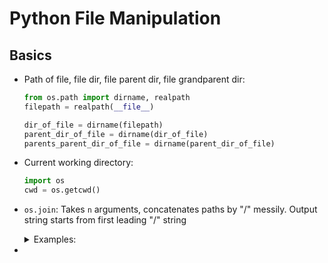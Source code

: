 # Python File Manipulation 

## Basics

- Path of file, file dir, file parent dir, file grandparent dir:
  ```python
  from os.path import dirname, realpath
  filepath = realpath(__file__)

  dir_of_file = dirname(filepath)
  parent_dir_of_file = dirname(dir_of_file)
  parents_parent_dir_of_file = dirname(parent_dir_of_file)
  ```
- Current working directory: 
  ```python
  import os 
  cwd = os.getcwd()
  ```
- `os.join`:
  Takes `n` arguments, concatenates paths by "/" messily. Output string starts from first leading "/" string
  <details>
    <summary> Examples: </summary>
      
      import os
      # 1
      path = "/home"
      print(os.path.join(path, "User/Desktop", "file.txt"))
      # >>> /home/User/Desktop/file.txt
  
      # 2
      path = "User/Documents"
      print(os.path.join(path, "/home", "file.txt"))
      # >>> /home/file.txt
      # NOTE: Overriden by "/" symbol
  
      # 3
      path = "/User"
      print(os.path.join(path, "Downloads", "file.txt", "/home"))
      # >>> /home
      # NOTE: Again, overriden by "/" symbol
  
      # 4
      path = "/home"
      print(os.path.join(path, "User/Public/", "Documents", ""))
      # >>> /home/User/Public/Documents
      

  
  </details>
- 
